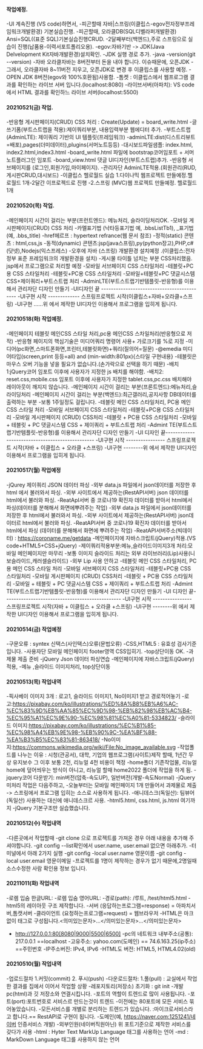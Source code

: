 #### 작업예정.
-UI 계속진행 (VS code)하면서, 
-피곤할때 자바|스프링(이클립스-egov전자정부프레임워크개발환경) 기본실습진행. 
-피곤할때, 오라클DB(SQL디벨라퍼개발환경) Ansi=SQL((표준 SQL)기본실습진행CRUD.
-2달째부터(백엔드),주로 스프링으로 실습이 진행(납품용-이력서포트폴리오용).
-egov:자바기반 -> JDK(Java Delvelopment Kit자바개발환경)설치확인.
-JDK 실행 경로 추가.
-java -version(git --version)
-자바 오라클자바는 8버전부터 돈을 내야 합니다. 이슈때문에, 오픈JDK
-그래서, 오라클자바 8~11버전 지우고, 오픈JDK로 변경 후 이클립스를 사용할 예정.
-OPEN JDK 8버전(egov와 100%호환됨)사용함.
-톰켓 : 이클립스에서 웹프로그램 결과를 확인하는 라이브 서버 입니다.(localhost:8080)
-라이브서버(아파치): VS code에서 HTML 결과를 확인하느 라이브 서버(localhost:5500)

#### 20210521(금) 작업.
-반응형 게시판페이지(CRUD) CSS 처리 : Create(Update) = board_write.html
-글쓰기폼(부트스트랩을 적용):제이쿼리부분, 내용입력부분 웹에디터 추가.
-부트스트랩(AdminLTE): 제이쿼리 기반의 UI 템플릿(프레임워크)
-adminLTE:dist(디스트리뷰트=배포),pages(더미데이터),plugins(서머노트등등)
-대시보드파일샘플: index.html, index2.html,index3.html
-board_write.html 파일에 bootstrap코어임포트 + 서머노트플러그인 임포트
-board_view.html 댓글 UI디자인(부트스트랩)추가.
-반응형 서브페이지를 (로그인,회원가입,마이페이지).
-관리자단 AdminLTE적용.(회원관리(RUD,게시판CRUD,대시보드)
-이클립스 헬로월드 실습 1.다이나믹 웹프로젝트 만들예정.헬로월드 1개-2달간 이프로젝드로 진행
-2.스프링 (MVC)웹 프로젝트 만들예정. 헬로월드 1개

#### 20210520(목) 작업.
-메인페이지 시간이 걸리는 부분(프런트엔드): 메뉴처리, 슬라이딩처리OK.
-모바일 게시판페이지(CRUD) CSS 처리
-카멜표기법 (낙타등표기법 예, .bbsListTb1), _표기법(예, .bbs_title)
-href헤르프 : hypertext refrance(웹 문서 참조)
-정적(static) 콘텐츠 : html,css,js
-동적(dynamic) 콘텐츠:jsp(java스프링),py(python장고),PHP,c#(닷넷),Nodejs(익스프레스)
-오후에 자바 (스프링) 개발환경 설치예정 .(이클립스:전자정부 표준 프레임워크의 개발환경을 설치)
-게시물 타이틀 넘치는 부분 CSS처리했음. jsp에서 프로그램으로 처리할 예정
-모바일 서브페이지 CSS 스타일처리
-테블릿+PC용 CSS 스타일처리
-테블릿+PC용 CSS 스타일처리
-모바일+테블릿+PC 댓글시스템 CSS+제이쿼리+부트스트랩 처리
-AdminLTE(부트스트랩기반템플릿-반응형)를 이용해서 관리자단 디자인 만들기
-UI디자인 끝 -------------------------------------------
-UI구현 시작 ------------- 스프링프로젝트 시작(이클립스+자바+오라클+스프링)
-UI구현 ......위 에서 제작한 UI디자인 이용해서 프로그램을 입히게 됩니다.

#### 20210518(화) 작업예정.
-메인페이지 테블릿 메인CSS 스타일 처리,pc용 메인CSS 스차일처리(반응형으로 저작)
-반응형 페이지의 핵심기술은 미디어쿼리 명령어 사용+ 가로크기를 %로 지정
-미디어(pc화면,스마트폰화면,프린터,테블릿화면)+쿼리(질의어=질문)
-@emedia 미디어타입(screen,print 등등=all) and (min-width:801px){스타일 구현내용}
-테블릿은 마우스 오버 기능을 넣을 필요가 없습니다.(손가락으로 선택을 하기 때문)
-배치1:jQuery코어 임포트 이후에 사용자가 지정한 js 배치를 해야함.
-배치2: reset.css,mobile.css 임포트 이후에 사용자가 지정한 tablet.css,pc.css 배치해야 레이아웃이 깨지지 않습니다.
-메인페이지 시간이 걸리는 부분(프론트엔드):메뉴처리,슬라이딩처리
-메인페이지 시간이 걸리는 부분(백엔드):최근갤러리,공지사항 DB데이터를 출력하는 부분
-보통 1주일정도 걸립니다.
-테블릿 메인 CSS 스타일처리, PC용 메인 CSS 스타일 처리
-모바일 서브페이지 CSS 스타일처리
-테블릿+PC용 CSS 스타일처리
-모바일 게시판페이지 (CRUD) CSS처리
-테블릿 + PC용 CSS 스타일처리
-모바일 + 테블릿 + PC 댓글시스템 CSS + 제이쿼리 + 부트스트랩 처리 
-Admint TE(부트스트랩기반템플릿-반응형)를 이용해서 관리자단 디자인 만들기
-UI 디자인 끝------------------------------------------------
-UI구현 시작 ---------------- 스프링프로젝트 시작(자바 + 이클립스 + 오라클 +스프링)
-UI구현 --------위 에서 제작한 UI디자인 이용해서 프로그램을 입히게 됩니다.

#### 20210517(월) 작업예정
-jQurey 제이쿼리 JSON 데이터 파싱
-외부 data.js 파일에서 json데이터를 저장한 후 html 에서 불러와서 파싱.
-외부 사이트에서 제공하는(RestAPI서버) json 데이터를 html에서 불러와 파싱.
-ReatApI서버 중 코로나19 확진자 데이터를 받아서 html에서 파싱(데이터를 분해해서 화면에뿌려주는 작업)
-외부 data.js 파일에서 json데이터를 저장한 후 html에서 불러와서 파싱.
-외부 사이트에서 제공하는(RestAPI서버) json데이터르 html에서 불러와 파싱.
-ReatAPI서버 중 코로나19 확진자 데이터를 받아서 html에서 파싱 (데이터를 분해해서 화면에 뿌려주는 작업)
-ReatAPI서버주소(빅데이터) : https://coroname.me/getdata
-메인페이지에 자바스크립트(jQuery)적용.(VS code+HTML5+CSS+jQuery)
-제이쿼리적용부분:메뉴,슬라이드이미지3개 처리:모바일 메인페이지만 마무리
-보통 이미지 슬라이드 처리는 외부 라이브러리(Lip)사용(니보슬라이드,캐러셀슬라이드)
-외부 Lip 사용 안하고
-테블릿 메인 CSS 스타일처리, PC용 메인 CSS 스타일 처리
-모바일 서브페이지 CSS 스타일처리
-테블릿+PC용 CSS 스타일처리
-모바일 게시판페이지 (CRUD) CSS처리
-테블릿 + PC용 CSS 스타일처리
-모바일 + 테블릿 + PC 댓글시스템 CSS + 제이쿼리 + 부트스트랩 처리 
-Admint TE(부트스트랩기반템플릿-반응형)를 이용해서 관리자단 디자인 만들기
-UI 디자인 끝------------------------------------------------
-UI구현 시작 ---------------- 스프링프로젝트 시작(자바 + 이클립스 + 오라클 +스프링)
-UI구현 --------위 에서 제작한 UI디자인 이용해서 프로그램을 입히게 됩니다.

#### 20210514(금) 작업예정
-구문오류 : syntex 신택스(사인택스)오류(문법오류)
-CSS,HTML5 : 유효성 검사기준입니다.
-사용자단 모바일 메인페이지 footer영역 CSS입히기.
-top상단이동 OK.
-과제물 제출 준비
-jQuery Json 데이터 파싱연습
-메인페이지에 자바스크립트(jQuery)적용,
-메뉴 ,슬라이드 이미지처리, top상단이동


#### 20210513(목) 작업내역
-픽사베이 이미지 3개 : 로고1, 슬라이드 이미지1, No이미지1 받고 경로적어놓기
-로고:https://pixabay.com/ko/illustrations/%ED%8A%B8%EB%A6%AC-%EC%83%9D%EB%AA%85%EC%9D%98-%EB%82%98%EB%AC%B4-%EC%95%A1%EC%9E%90-%EC%98%81%EC%A0%81-5334823/
-슬라이드 이미지:https://pixabay.com/ko/illustrations/%EC%B1%85-%EC%98%A4%EB%9E%98-%EB%90%9C-%EA%BF%88-%EA%B3%B5%EC%83%81-863418/
-No이미지:https://commons.wikimedia.org/wiki/File:No_image_available.svg
-작업폴드를 나누는 이유 : 시청(관공서), 대학, 기업의 웹프로그램(사이트)제작 할때, 1년간 무상 유지보수 그 이후 보통 2천, 리뉴얼 4천 비용이 책정
-home폴더 기존작업물, 리뉴얼 home에 덮어씌우는 방식이 아니고, 리뉴얼 할때 home2022 폴더에 작업을 하게 됨.
-jquery코어 다운받기: min버전(압축-속도UP), 일반버전(개발-속도Normal)
-jQuery 미처리 작업은 다음주하고,
-오늘부터는 모바일 메인페이지 1개 만들어서 과제물로 제출 -> 스프링에서 프로그램 입히는 소스로 사용하게 됩니다.
-애니데스크(독일산): 팀뷰어(독일산) 사용하는 대신에 애니데스크르 사용.
-html5.html, css.html, js.html 여기까지
-jQuery 기본구조만 실습했습니다.

#### 20210512(수) 작업내역
-다른곳에서 작업할때
-git clone 으로 프로젝트를 가져온 경우 아래 내용을 추가해 주셔야합니다.
-git config --list확인에서 user.name, user.email 없으면 아래추가.
-터미널에서 아래 2가지 실행
-git config  -local user.name 영문이름
-git config  -local user.email 영문이메일
-프로젝트를 1명이 제작하는 경우가 없기 때문에,2명일때 소스수정한 사람 확인용 정보 입니다.

#### 20211011(화) 작업내역
-로렘 입숨 한글URL:
-로렘 입숨 영어URL:
-경로(path): /루트, /test/html5.html
-html5의 레이아웃 구조 제작합니다.
-서버 (응답하는프로그램=response) = 아파치서버,톰캣서버
-클라이언트 (요청하는프로그램=request) = 웹브라우저
-HTML은 마크없이 태그로 구성됩니다.<의미있는문자>...</의미있는문자>...</의미있는문자>
- http://127.0.0.1:80[8080|9000|5500|6500]
-pc의 네트워크 내부주소(공통): 217.0.0.1 ==localhost
-고유주소: yahoo.com(도메인) == 74.6.163.25(ip주소) ==주민번호
-IP주소버진: IPv4, IPv6
-HTML도 버전: HTML5, HTML4.02(old)

#### 20210510(월) 작업내역
-업로드절차 1.커밋(commit) 2. 푸시(push)
-다운로드절차: 1.풀(pull) : 교실에서 작업한 결과를 집에서 이어서 작업할 상황
-레포지토리(저장소) 초기화 : git init
-개발pc(html)과 깃 저장소와 연결시킵니다.
-포트의 역할이 트렌드로 많이 사용됩니다.
-포트(port):포트번호로 서비스르 만드는것이 트렌드
-이전에는 80포트에 모든 서비스 묶어놓았습니다.
-모든서비스를 개별로 분리하는 트렌드가 있습니다. :마이크로서비스라고 합니다.== RestAPI로 구현이 됩니다.
-도메인(예, https://naver.com:1251241/네이버 인증서비스 개발)
-외부인원(네이버직원아닌) 위 포트기준으로 제작한 서비스를 갖다가 사용
-html : Hyter Text MarkUp Language 태그를 사용하는 언어
-md : MarkDown Language 태그를 사용하지 않는 언어